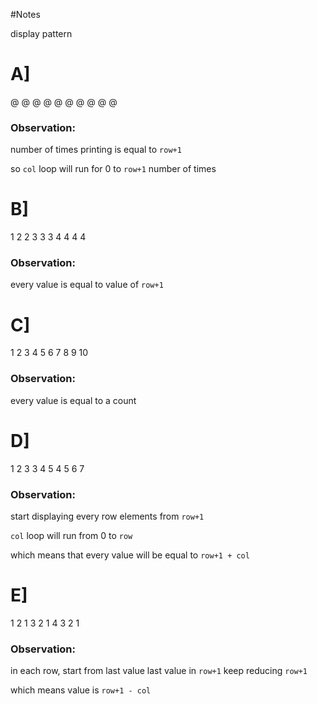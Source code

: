 #Notes

display pattern

# A]

@
@ @
@ @ @
@ @ @ @

### Observation:

number of times printing is equal to `row+1`

so `col` loop will run for 0 to `row+1` number of times

# B]

1
2 2
3 3 3
4 4 4 4

### Observation:

every value is equal to value of `row+1`

# C]

1
2 3
4 5 6
7 8 9 10

### Observation:

every value is equal to a count

# D]

1
2 3
3 4 5
4 5 6 7

### Observation:

start displaying every row elements from `row+1`

`col` loop will run from 0 to `row`

which means that every value will be equal to
`row+1 + col`

# E]

1
2 1
3 2 1
4 3 2 1

### Observation:

in each row, start from last value
last value in `row+1`
keep reducing `row+1`

which means
value is
`row+1 - col`
